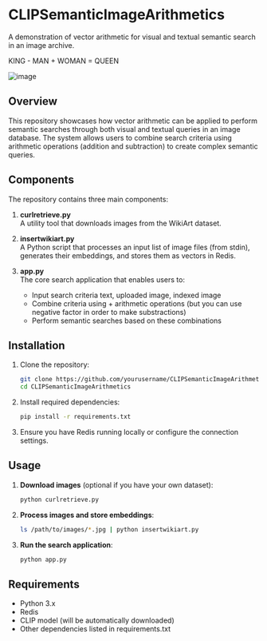 # CLIPSemanticImageArithmetics

A demonstration of vector arithmetic for visual and textual semantic search in an image archive.

KING - MAN + WOMAN  = QUEEN

![image](https://github.com/user-attachments/assets/7ef98fca-f817-4b20-a84a-a714afac5de1)

## Overview

This repository showcases how vector arithmetic can be applied to perform semantic searches through both visual and textual queries in an image database. The system allows users to combine search criteria using arithmetic operations (addition and subtraction) to create complex semantic queries.

## Components

The repository contains three main components:

1. **curlretrieve.py**  
   A utility tool that downloads images from the WikiArt dataset.

2. **insertwikiart.py**  
   A Python script that processes an input list of image files (from stdin), generates their embeddings, and stores them as vectors in Redis.

3. **app.py**  
   The core search application that enables users to:  
   - Input search criteria  text, uploaded image, indexed image
   - Combine criteria using + arithmetic operations (but you can use negative factor in order to make substractions)  
   - Perform semantic searches based on these combinations  

## Installation

1. Clone the repository:
   ```bash
   git clone https://github.com/yourusername/CLIPSemanticImageArithmetics.git
   cd CLIPSemanticImageArithmetics
   ```

2. Install required dependencies:
   ```bash
   pip install -r requirements.txt
   ```

3. Ensure you have Redis running locally or configure the connection settings.

## Usage

1. **Download images** (optional if you have your own dataset):
   ```bash
   python curlretrieve.py
   ```

2. **Process images and store embeddings**:
   ```bash
   ls /path/to/images/*.jpg | python insertwikiart.py
   ```

3. **Run the search application**:
   ```bash
   python app.py
   ```


## Requirements

- Python 3.x
- Redis
- CLIP model (will be automatically downloaded)
- Other dependencies listed in requirements.txt
